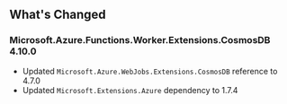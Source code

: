 ## What's Changed

<!-- Please add your release notes in the following format:
- My change description (#PR/#issue)
-->

### Microsoft.Azure.Functions.Worker.Extensions.CosmosDB 4.10.0

- Updated `Microsoft.Azure.WebJobs.Extensions.CosmosDB` reference to 4.7.0
- Updated `Microsoft.Extensions.Azure` dependency to 1.7.4
